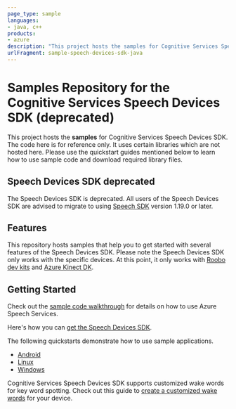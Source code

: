 ```yaml
---
page_type: sample
languages:
- java, c++
products:
- azure
description: "This project hosts the samples for Cognitive Services Speech Devices SDK."
urlFragment: sample-speech-devices-sdk-java
---
```


# Samples Repository for the Cognitive Services Speech Devices SDK (deprecated)

This project hosts the **samples** for Cognitive Services Speech Devices SDK. The code here is for reference only. It uses certain libraries which are not hosted here. Please use the quickstart guides mentioned below to learn how to use sample code and download required library files.

## Speech Devices SDK deprecated
The Speech Devices SDK is deprecated. All users of the Speech Devices SDK are advised to migrate to using [Speech SDK](https://docs.microsoft.com/azure/cognitive-services/speech-service/speech-sdk) version 1.19.0 or later.

## Features

This repository hosts samples that help you to get started with several features of the Speech Devices SDK. Please note the Speech Devices SDK only works with the specific devices. At this point, it only works with [Roobo dev kits](http://ddk.roobo.com/) and [Azure Kinect DK](https://azure.microsoft.com/en-us/services/kinect-dk/).

## Getting Started

Check out the [sample code walkthrough](https://github.com/Azure-Samples/Cognitive-Services-Speech-Devices-SDK/blob/master/Samples/Android/Speech%20Devices%20SDK%20Starter%20App/Sample_Code_Walkthrough.md) for details on how to use Azure Speech Services.

Here's how you can [get the Speech Devices SDK](https://aka.ms/sdsdk-get).

The following quickstarts demonstrate how to use sample applications.

* [Android](https://docs.microsoft.com/azure/cognitive-services/Speech-Service/speech-devices-sdk-android-quickstart)
* [Linux](https://docs.microsoft.com/azure/cognitive-services/Speech-Service/speech-devices-sdk-linux-quickstart)
* [Windows](https://docs.microsoft.com/azure/cognitive-services/Speech-Service/speech-devices-sdk-windows-quickstart)

Cognitive Services Speech Devices SDK supports customized wake words for key word spotting. Check out this guide to [create a customized wake words](https://aka.ms/sdsdk-kws) for your device.
